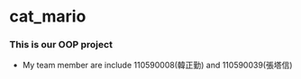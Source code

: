 # cat_mario

### This is our OOP project
* My team member are include 110590008(韓正勤) and 110590039(張塔信)